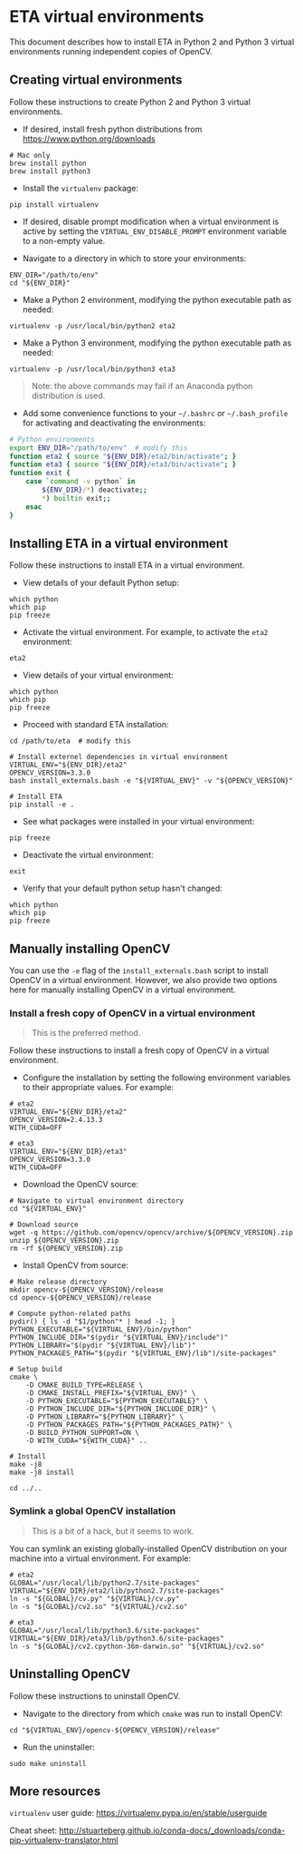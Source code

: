 # ETA virtual environments

This document describes how to install ETA in Python 2 and Python 3 virtual
environments running independent copies of OpenCV.


## Creating virtual environments

Follow these instructions to create Python 2 and Python 3 virtual environments.

* If desired, install fresh python distributions from
https://www.python.org/downloads

```shell
# Mac only
brew install python
brew install python3
```

* Install the `virtualenv` package:

```shell
pip install virtualenv
```

* If desired, disable prompt modification when a virtual environment is active
by setting the `VIRTUAL_ENV_DISABLE_PROMPT` environment variable to a
non-empty value.

* Navigate to a directory in which to store your environments:

```shell
ENV_DIR="/path/to/env"
cd "${ENV_DIR}"
```

* Make a Python 2 environment, modifying the python executable path as needed:

```shell
virtualenv -p /usr/local/bin/python2 eta2
```

* Make a Python 3 environment, modifying the python executable path as needed:

```shell
virtualenv -p /usr/local/bin/python3 eta3
```

> Note: the above commands may fail if an Anaconda python distribution is used.

* Add some convenience functions to your `~/.bashrc` or `~/.bash_profile` for
activating and deactivating the environments:

```bash
# Python environments
export ENV_DIR="/path/to/env"  # modify this
function eta2 { source "${ENV_DIR}/eta2/bin/activate"; }
function eta3 { source "${ENV_DIR}/eta3/bin/activate"; }
function exit {
    case `command -v python` in
        ${ENV_DIR}/*) deactivate;;
        *) builtin exit;;
    esac
}
```


## Installing ETA in a virtual environment

Follow these instructions to install ETA in a virtual environment.

* View details of your default Python setup:

```shell
which python
which pip
pip freeze
```

* Activate the virtual environment. For example, to activate the `eta2`
environment:

```shell
eta2
```

* View details of your virtual environment:

```shell
which python
which pip
pip freeze
```

* Proceed with standard ETA installation:

```shell
cd /path/to/eta  # modify this

# Install externel dependencies in virtual environment
VIRTUAL_ENV="${ENV_DIR}/eta2"
OPENCV_VERSION=3.3.0
bash install_externals.bash -e "${VIRTUAL_ENV}" -v "${OPENCV_VERSION}"

# Install ETA
pip install -e .
```

* See what packages were installed in your virtual environment:

```shell
pip freeze
```

* Deactivate the virtual environment:

```shell
exit
```

* Verify that your default python setup hasn't changed:

```shell
which python
which pip
pip freeze
```


## Manually installing OpenCV

You can use the `-e` flag of the `install_externals.bash` script to install
OpenCV in a virtual environment. However, we also provide two options here for
manually installing OpenCV in a virtual environment.

### Install a fresh copy of OpenCV in a virtual environment

> This is the preferred method.

Follow these instructions to install a fresh copy of OpenCV in a virtual
environment.

* Configure the installation by setting the following environment variables
to their appropriate values. For example:

```shell
# eta2
VIRTUAL_ENV="${ENV_DIR}/eta2"
OPENCV_VERSION=2.4.13.3
WITH_CUDA=OFF
```

```shell
# eta3
VIRTUAL_ENV="${ENV_DIR}/eta3"
OPENCV_VERSION=3.3.0
WITH_CUDA=OFF
```

* Download the OpenCV source:

```shell
# Navigate to virtual environment directory
cd "${VIRTUAL_ENV}"

# Download source
wget -q https://github.com/opencv/opencv/archive/${OPENCV_VERSION}.zip
unzip ${OPENCV_VERSION}.zip
rm -rf ${OPENCV_VERSION}.zip
```

* Install OpenCV from source:

```shell
# Make release directory
mkdir opencv-${OPENCV_VERSION}/release
cd opencv-${OPENCV_VERSION}/release

# Compute python-related paths
pydir() { ls -d "$1/python"* | head -1; }
PYTHON_EXECUTABLE="${VIRTUAL_ENV}/bin/python"
PYTHON_INCLUDE_DIR="$(pydir "${VIRTUAL_ENV}/include")"
PYTHON_LIBRARY="$(pydir "${VIRTUAL_ENV}/lib")"
PYTHON_PACKAGES_PATH="$(pydir "${VIRTUAL_ENV}/lib")/site-packages"

# Setup build
cmake \
    -D CMAKE_BUILD_TYPE=RELEASE \
    -D CMAKE_INSTALL_PREFIX="${VIRTUAL_ENV}" \
    -D PYTHON_EXECUTABLE="${PYTHON_EXECUTABLE}" \
    -D PYTHON_INCLUDE_DIR="${PYTHON_INCLUDE_DIR}" \
    -D PYTHON_LIBRARY="${PYTHON_LIBRARY}" \
    -D PYTHON_PACKAGES_PATH="${PYTHON_PACKAGES_PATH}" \
    -D BUILD_PYTHON_SUPPORT=ON \
    -D WITH_CUDA="${WITH_CUDA}" ..

# Install
make -j8
make -j8 install

cd ../..
```


### Symlink a global OpenCV installation

> This is a bit of a hack, but it seems to work.

You can symlink an existing globally-installed OpenCV distribution on your
machine into a virtual environment. For example:

```shell
# eta2
GLOBAL="/usr/local/lib/python2.7/site-packages"
VIRTUAL="${ENV_DIR}/eta2/lib/python2.7/site-packages"
ln -s "${GLOBAL}/cv.py" "${VIRTUAL}/cv.py"
ln -s "${GLOBAL}/cv2.so" "${VIRTUAL}/cv2.so"

# eta3
GLOBAL="/usr/local/lib/python3.6/site-packages"
VIRTUAL="${ENV_DIR}/eta3/lib/python3.6/site-packages"
ln -s "${GLOBAL}/cv2.cpython-36m-darwin.so" "${VIRTUAL}/cv2.so"
```


## Uninstalling OpenCV

Follow these instructions to uninstall OpenCV.

* Navigate to the directory from which `cmake` was run to install OpenCV:

```shell
cd "${VIRTUAL_ENV}/opencv-${OPENCV_VERSION}/release"
```

* Run the uninstaller:

```shell
sudo make uninstall
```


## More resources

`virtualenv` user guide:
https://virtualenv.pypa.io/en/stable/userguide

Cheat sheet:
http://stuarteberg.github.io/conda-docs/_downloads/conda-pip-virtualenv-translator.html
